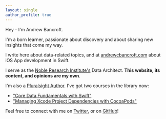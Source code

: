 ```yaml
---
layout: single
author_profile: true
---
```


Hey - I'm Andrew Bancroft.

I'm a born learner, passionate about discovery and about sharing new insights that come my way. 

I write here about data-related topics, and at [andrewcbancroft.com](https://www.andrewcbancroft.com) about iOS App development in Swift.

I serve as the <a title="The Noble Research Institute, Inc." href="http://www.noble.org" target="_blank">Noble Research Institute's</a> Data Architect. <strong>This website, its content, and opinions are my own</strong>.

I'm also a [Pluralsight Author](https://www.pluralsight.com/authors/andrew-bancroft).  I've got two courses in the library now:

* ["Core Data Fundamentals with Swift"](http://bit.ly/ps-core-data-swift)
* ["Managing Xcode Project Dependencies with CocoaPods"](https://www.pluralsight.com/courses/cocoapods-xcode-project-dependencies)

Feel free to connect with me on <a title="twitter.com/andrewcbancroft" href="https://twitter.com/andrewcbancroft">Twitter</a>, or on <a title="GitHub - andrewcbancroft" href="https://github.com/andrewcbancroft" target="_blank">GitHub</a>!
